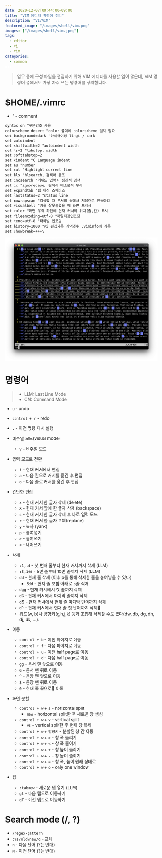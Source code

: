 ```yaml
---
date: 2020-12-07T00:44:00+09:00
title: "VIM 에디터 명령어 정리"
description: "VI/VIM"
featured_image: "/images/shell/vim.png"
images: ["/images/shell/vim.jpeg"]
tags:
  - editor
  - vi
  - vim
categories:
  - common
---
```


> 업무 중에 구성 파일을 편집하기 위해 VIM 에디터를 사용할 일이 많은데, VIM 명령어 중에서도 가장 자주 쓰는 명령어를 정리합니다.

# $HOME/.vimrc

- " - comment

```vim
syntax on "구문강조 사용
colorscheme desert "color 폴더에 colorscheme 설치 필요
set background=dark "하이라이팅 lihgt / dark
set autoindent
set shiftwidth=2 "autoindent width
set ts=2 "tabstop, width
set softtabstop=2
set cindent "C Language indent
set nu "number
set cul "Highlight current line
set hls "hlsearch, 검색어 강조
set incsearch "키워드 입력시 점진적 검색
set ic "ignorecase, 검색시 대소문자 무시
set expandtab "탭 대신 스페이스
set laststatus=2 "status line
set nowrapscan "검색할 때 문서의 끝에서 처음으로 안돌아감
set visualbell "키를 잘못눌렀을 때 화면 프레시
set ruler "화면 우측 하단에 현재 커서의 위치(줄,칸) 표시
set fileencoding=utf-8 "파일저장인코딩
set tenc=utf-8 "터미널 인코딩
set history=1000 "vi 편집기록 기억갯수 .viminfo에 기록
set showbreak=+++\
```

![vim](/images/common/vim.png)

# 명령어

> - LLM: Last Line Mode
> - CM: Command Mode

- `u` - undo
- `control + r` - redo
- `.` - 이전 명령 다시 실행

- 비주얼 모드(visual mode)
  - `v` - 비주얼 모드

- 입력 모드로 전환
  - `i` - 현재 커서에서 편집
  - `a` - 다음 칸으로 커서를 옮긴 후 편집
  - `o` - 다음 줄로 커서를 옮긴 후 편집

- 간단한 편집
  - `x` - 현재 커서 한 글자 삭제 (delete)
  - `X` - 현재 커서 앞에 한 글자 삭제 (backspace)
  - `s` - 현재 커서 한 글자 삭제 후 바로 입력 모드
  - `r` - 현재 커서 한 글자 교체(replace)
  - `y` - 복사 (yank)
  - `p` - 붙여넣기
  - `>` - 들여쓰기
  - `<` - 내어쓰기


- 삭제
  - `:1,.d` - 첫 번째 줄부터 현재 커서까지 삭제 (LLM)
  - `:5,10d` - 5번 줄부터 10번 줄까지 삭제 (LLM)
  - `dd` - 현재 줄 삭제 (이후 p를 통해 삭제한 줄을 붙여넣을 수 있다)
    - `5dd` - 현재 줄 포함 아래로 5줄 삭제
  - `dgg` - 현재 커서에서 첫 줄까지 삭제
  - `dG` - 현재 커서에서 마지막 줄까지 삭제
  - `d`$ - 현재 커서에서 현재 줄 마지막 단어까지 삭제
  - `d^` - 현재 커서에서 현재 줄 첫 단어까지 삭제
  - 워드(w, b)나 방향키(g,h,j,k) 등과 조합해 삭제할 수도 있다(dw, db, dg, dh, dj, dk, ...).

- 이동
  - `control + b` - 이전 페이지로 이동
  - `control + f` - 다음 페이지로 이동
  - `control + u` - 이전 half page로 이동
  - `control + d` - 다음 half page로 이동
  - `gg` - 문서 맨 앞으로 이동
  - `G` - 문서 맨 뒤로 이동
  - `^` - 문장 맨 앞으로 이동
  - `$` - 문장 맨 뒤로 이동 
  - `0` - 현재 줄 끝으로 이동

- 화면 분할
  - `control + w` + `s` - horizontal split
    - `new` - horizontal split한 후 새로운 창 생성
  - `control + w` + `v` - vertical split
    - `vs` - vertical split한 후 현재 창 복제
  - `control + w` + `방향키` - 분할된 창 간 이동
  - `control + w` + `>` - 창 폭 늘리기
  - `control + w` + `<` - 창 폭 줄이기
  - `control + w` + `+` - 창 높이 늘리기
  - `control + w` + `-` - 창 높이 줄이기
  - `control + w` + `=` - 창 폭, 높이 원래 상태로
  - `control + w` + `o` - only one window

- 탭
  - `:tabnew` - 새로운 탭 열기 (LLM)
  - `gt` - 다음 탭으로 이동하기
  - `gT` - 이전 탭으로 이동하기

# Search mode (/, ?)

- `/regex-pattern`
- `:%s/old/new/g` - 교체
- `n` - 다음 단어 (?는 반대)
- `N` - 이전 단어 (?는 반대)
